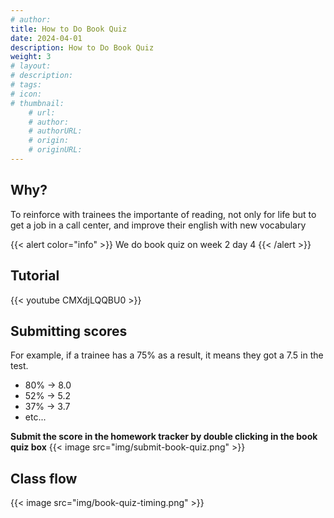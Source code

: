 ```yaml
---
# author: 
title: How to Do Book Quiz
date: 2024-04-01
description: How to Do Book Quiz
weight: 3
# layout: 
# description: 
# tags: 
# icon: 
# thumbnail: 
    # url: 
    # author: 
    # authorURL: 
    # origin: 
    # originURL: 
---
```


## Why?

To reinforce with trainees the importante of reading, not only for life but to get a job in a call center, and improve their english with new vocabulary

{{< alert color="info" >}}
We do book quiz on week 2 day 4
{{< /alert >}}

## Tutorial

{{< youtube CMXdjLQQBU0 >}}

## Submitting scores
For example, if a trainee has a 75% as a result, it means they got a 7.5 in the test.
- 80% -> 8.0
- 52% -> 5.2
- 37% -> 3.7
- etc...

**Submit the score in the homework tracker by double clicking in the book quiz box**
{{< image src="img/submit-book-quiz.png" >}}

## Class flow

{{< image src="img/book-quiz-timing.png" >}}
